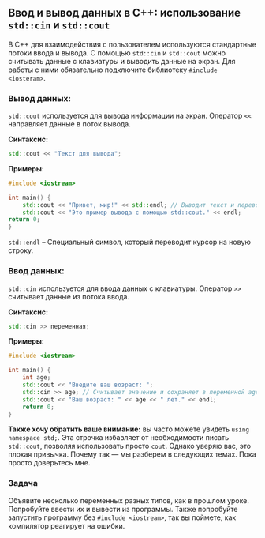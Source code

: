 ﻿## Ввод и вывод данных в C++: использование `std::cin` и `std::cout`
В C++ для взаимодействия с пользователем используются стандартные потоки ввода и вывода. С помощью `std::cin` и `std::cout` можно считывать данные с клавиатуры и выводить данные на экран. Для работы с ними обязательно подключите библиотеку `#include <iosteram>`.

### Вывод данных:
   `std::cout` используется для вывода информации на экран. Оператор `<<` направляет данные в поток вывода.

**Синтаксис:**
```cpp
std::cout << "Текст для вывода";
```

**Примеры:**
```cpp
#include <iostream>

int main() {
    std::cout << "Привет, мир!" << std::endl; // Выводит текст и переводит строку
    std::cout << "Это пример вывода с помощью std::cout." << endl;
return 0;
}
```

`std::endl` – Специальный символ, который переводит курсор на новую строку.

### Ввод данных:
   `std::cin` используется для ввода данных с клавиатуры. Оператор `>>` считывает данные из потока ввода.

**Синтаксис:**
```cpp
std::cin >> переменная;
```

**Примеры:**
```cpp
#include <iostream>

int main() {
    int age;
    std::cout << "Введите ваш возраст: ";
    std::cin >> age; // Считывает значение и сохраняет в переменной age
    std::cout << "Ваш возраст: " << age << " лет." << endl;
    return 0;
}
```

**Также хочу обратить ваше внимание:** вы часто можете увидеть `using namespace std;`. Эта строчка избавляет от необходимости писать `std::cout`, позволяя использовать просто `cout`. Однако уверяю вас, это плохая привычка. Почему так — мы разберем в следующих темах. Пока просто доверьтесь мне.

### Задача
Объявите несколько переменных разных типов, как в прошлом уроке. Попробуйте ввести их и вывести из программы. Также попробуйте запустить программу без `#include <iostream>`, так вы поймете, как компилятор реагирует на ошибки.
